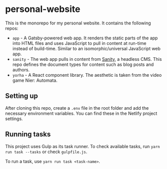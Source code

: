# personal-website

This is the monorepo for my personal website. It contains the following repos:

 - `app` - A Gatsby-powered web app. It renders the static parts of the app into HTML files and uses JavaScript to pull in content at run-time instead of build-time. Similar to an isomorphic/universal JavaScript web app.
 - `sanity` - The web app pulls in content from [Sanity](https://www.sanity.io/), a headless CMS. This repo defines the document types for content such as blog posts and authors.
 - `yorha` - A React component library. The aesthetic is taken from the video game Nier: Automata.

## Setting up

After cloning this repo, create a `.env` file in the root folder and add the necessary environment variables. You can find these in the Netlify project settings.

## Running tasks

This project uses Gulp as its task runner. To check available tasks, run `yarn run task --tasks` or check `gulpfile.js`.

To run a task, use `yarn run task <task-name>`.